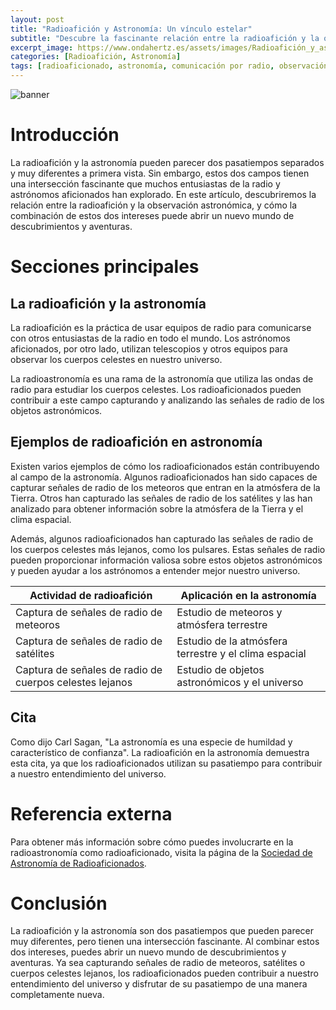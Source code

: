 ```yaml
---
layout: post
title: "Radioafición y Astronomía: Un vínculo estelar"
subtitle: "Descubre la fascinante relación entre la radioafición y la observación astronómica."
excerpt_image: https://www.ondahertz.es/assets/images/Radioafición_y_astronomía.png
categories: [Radioafición, Astronomía]
tags: [radioaficionado, astronomía, comunicación por radio, observación astronómica]
---
```


![banner](https://www.ondahertz.es/assets/images/Radioafición_y_astronomía.png "Imagen que ilustra la conexión entre la radioafición y la astronomía, mostrando un radioaficionado con su equipo de comunicación en un observatorio bajo un cielo estrellado.")


# Introducción

La radioafición y la astronomía pueden parecer dos pasatiempos separados y muy diferentes a primera vista. Sin embargo, estos dos campos tienen una intersección fascinante que muchos entusiastas de la radio y astrónomos aficionados han explorado. En este artículo, descubriremos la relación entre la radioafición y la observación astronómica, y cómo la combinación de estos dos intereses puede abrir un nuevo mundo de descubrimientos y aventuras.

# Secciones principales

## La radioafición y la astronomía

La radioafición es la práctica de usar equipos de radio para comunicarse con otros entusiastas de la radio en todo el mundo. Los astrónomos aficionados, por otro lado, utilizan telescopios y otros equipos para observar los cuerpos celestes en nuestro universo.

La radioastronomía es una rama de la astronomía que utiliza las ondas de radio para estudiar los cuerpos celestes. Los radioaficionados pueden contribuir a este campo capturando y analizando las señales de radio de los objetos astronómicos.

## Ejemplos de radioafición en astronomía

Existen varios ejemplos de cómo los radioaficionados están contribuyendo al campo de la astronomía. Algunos radioaficionados han sido capaces de capturar señales de radio de los meteoros que entran en la atmósfera de la Tierra. Otros han capturado las señales de radio de los satélites y las han analizado para obtener información sobre la atmósfera de la Tierra y el clima espacial.

Además, algunos radioaficionados han capturado las señales de radio de los cuerpos celestes más lejanos, como los pulsares. Estas señales de radio pueden proporcionar información valiosa sobre estos objetos astronómicos y pueden ayudar a los astrónomos a entender mejor nuestro universo.


| Actividad de radioafición | Aplicación en la astronomía |
| --- | --- |
| Captura de señales de radio de meteoros | Estudio de meteoros y atmósfera terrestre |
| Captura de señales de radio de satélites | Estudio de la atmósfera terrestre y el clima espacial |
| Captura de señales de radio de cuerpos celestes lejanos | Estudio de objetos astronómicos y el universo |


## Cita

Como dijo Carl Sagan, "La astronomía es una especie de humildad y característico de confianza". La radioafición en la astronomía demuestra esta cita, ya que los radioaficionados utilizan su pasatiempo para contribuir a nuestro entendimiento del universo.

# Referencia externa

Para obtener más información sobre cómo puedes involucrarte en la radioastronomía como radioaficionado, visita la página de la [Sociedad de Astronomía de Radioaficionados](http://www.radio-astronomy.org/).

# Conclusión

La radioafición y la astronomía son dos pasatiempos que pueden parecer muy diferentes, pero tienen una intersección fascinante. Al combinar estos dos intereses, puedes abrir un nuevo mundo de descubrimientos y aventuras. Ya sea capturando señales de radio de meteoros, satélites o cuerpos celestes lejanos, los radioaficionados pueden contribuir a nuestro entendimiento del universo y disfrutar de su pasatiempo de una manera completamente nueva.
